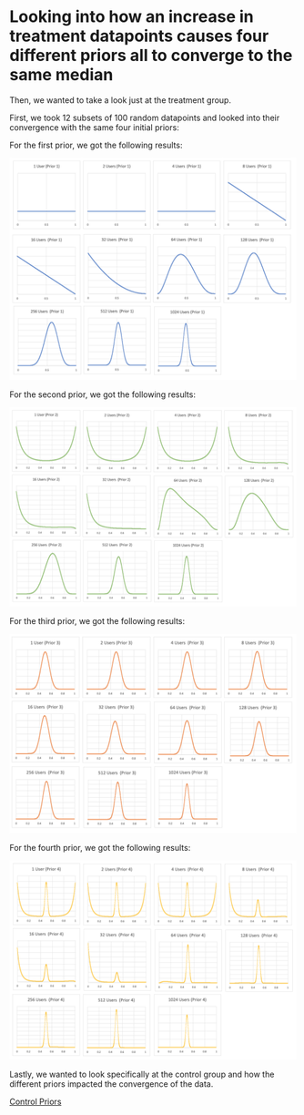 # Looking into how an increase in treatment datapoints causes four different priors all to converge to the same median

Then, we wanted to take a look just at the treatment group. 

First, we took 12 subsets of 100 random datapoints and looked into their convergence with the same four initial priors:

For the first prior, we got the following results:

![priors1 - treatment](https://github.com/EvaGostiuk/MAT4376-project-2-team-3/blob/master/AB_DataSet/images/prior1_treatment.png?raw=true)



For the second prior, we got the following results:

![priors2 - treatment](https://github.com/EvaGostiuk/MAT4376-project-2-team-3/blob/master/AB_DataSet/images/prior2_treatment.png?raw=true)



For the third prior, we got the following results:

![priors3 - treatment](https://github.com/EvaGostiuk/MAT4376-project-2-team-3/blob/master/AB_DataSet/images/prior3_treatment.png?raw=true)



For the fourth prior, we got the following results:

![priors4 - treatment](https://github.com/EvaGostiuk/MAT4376-project-2-team-3/blob/master/AB_DataSet/images/prior4_treatment.png?raw=true)



Lastly, we wanted to look specifically at the control group and how the different priors impacted the convergence of the data.

[Control Priors](https://github.com/EvaGostiuk/MAT4376-project-2-team-3/blob/master/AB_DataSet/task_1/06-Control_Priors?raw=true)
